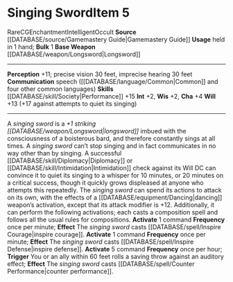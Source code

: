 ﻿---
ac: null
actions: null
alignment: CG
base_item: '[[DATABASE/weapon/Longsword|Longsword]]'
bulk: '1'
burrow_speed: null
climb_speed: null
damage: null
deity: null
duration: null
element: null
favored_weapon: null
fly_speed: null
fortitude: null
frequency: null
hands: null
hardness: null
hp: null
id: '597'
item_category: Intelligent Items
item_subcategory: null
land_speed: null
level: '5'
max_speed: null
name: Singing Sword
onset: null
price: null
range: null
rarity: Rare
reflex: null
requirement: null
resistance: null
rus_type_level: null
saving_throw: null
school: Enchantment
size: null
source: '[[DATABASE/source/Gamemastery Guide|Gamemastery Guide]]'
spell: null
stage: null
subcategory: intelligentitem
swim_speed: null
trait:
- '[[DATABASE/trait/Enchantment|Enchantment]]'
- '[[DATABASE/trait/Intelligent|Intelligent]]'
- '[[DATABASE/trait/Occult|Occult]]'
- '[[DATABASE/trait/Rare|Rare]]'
trigger: null
type: Item
usage: held in 1 hand
weapon_category: null
weapon_group: null
weapon_type: null

---
# Singing Sword<span class="item-type">Item 5</span>

<span class="trait-rare item-trait">Rare</span><span class="trait-alignment item-trait">CG</span><span class="item-trait">Enchantment</span><span class="item-trait">Intelligent</span><span class="item-trait">Occult</span>
**Source** [[DATABASE/source/Gamemastery Guide|Gamemastery Guide]]
**Usage** held in 1 hand; **Bulk** 1
**Base Weapon** [[DATABASE/weapon/Longsword|Longsword]]

---
**Perception** +11; precise vision 30 feet, imprecise hearing 30 feet
**Communication** speech ([[DATABASE/language/Common|Common]] and four other common languages)
**Skills** [[DATABASE/skill/Society|Performance]] +15
**Int** +2, **Wis** +2, **Cha** +4
**Will** +13 (+17 against attempts to quiet its singing)

---
A _singing sword_ is a _+1 striking [[DATABASE/weapon/Longsword|longsword]]_ imbued with the consciousness of a boisterous bard, and therefore constantly sings at all times. A _singing sword_ can’t stop singing and in fact communicates in no way other than by singing. A successful [[DATABASE/skill/Diplomacy|Diplomacy]] or [[DATABASE/skill/Intimidation|Intimidation]] check against its Will DC can convince it to quiet its singing to a whisper for 10 minutes, or 20 minutes on a critical success, though it quickly grows displeased at anyone who attempts this repeatedly. The _singing sword_ can spend its actions to attack on its own, with the effects of a [[DATABASE/equipment/Dancing|dancing]] weapon’s activation, except that its attack modifier is +12. Additionally, it can perform the following activations; each casts a composition spell and follows all the usual rules for compositions.
**Activate** <span class="action-icon">1</span> command **Frequency** once per minute; **Effect** The _singing sword_ casts [[DATABASE/spell/Inspire Courage|inspire courage]].
**Activate** <span class="action-icon">1</span> command **Frequency** once per minute; **Effect** The _singing sword_ casts [[DATABASE/spell/Inspire Defense|inspire defense]].
**Activate** <span class="action-icon">5</span> command **Frequency** once per hour; **Trigger** You or an ally within 60 feet rolls a saving throw against an auditory effect; **Effect** The _singing sword_ casts [[DATABASE/spell/Counter Performance|counter performance]].